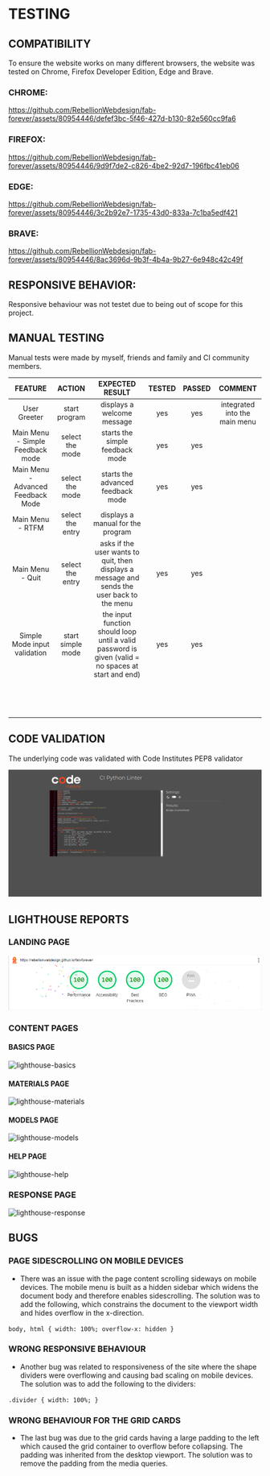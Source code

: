 # TESTING

## COMPATIBILITY

To ensure the website works on many different browsers, the website was tested on Chrome, Firefox Developer Edition, Edge and Brave.

### CHROME:

https://github.com/RebellionWebdesign/fab-forever/assets/80954446/defef3bc-5f46-427d-b130-82e560cc9fa6

### FIREFOX:

https://github.com/RebellionWebdesign/fab-forever/assets/80954446/9d9f7de2-c826-4be2-92d7-196fbc41eb06

### EDGE:

https://github.com/RebellionWebdesign/fab-forever/assets/80954446/3c2b92e7-1735-43d0-833a-7c1ba5edf421

### BRAVE:

https://github.com/RebellionWebdesign/fab-forever/assets/80954446/8ac3696d-9b3f-4b4a-9b27-6e948c42c49f

## RESPONSIVE BEHAVIOR:

Responsive behaviour was not testet due to being out of scope for this project.

## MANUAL TESTING

Manual tests were made by myself, friends and family and CI community members.

 

|             FEATURE              |               ACTION               |               EXPECTED RESULT               | TESTED | PASSED | COMMENT |
| :------------------------------: | :--------------------------------: | :-----------------------------------------: | :----: | :----: | :-----: |
|            User Greeter            |   start program   |                  displays a welcome message                  |  yes   |  yes   | integrated into the main menu |
|  Main Menu - Simple Feedback mode  |  select the mode  |               starts the simple feedback mode                |  yes   |  yes   |                               |
| Main Menu - Advanced Feedback Mode |  select the mode  |              starts the advanced feedback mode               |  yes   |  yes   |                               |
|          Main Menu - RTFM          | select the entry  |              displays a manual for the program               |        |        |                               |
|          Main Menu - Quit          | select the entry  | asks if the user wants to quit, then displays a message and sends the user back to the menu |  yes   |  yes   |                               |
|    Simple Mode input validation    | start simple mode | the input function should loop until a valid password is given (valid = no spaces at start and end) |  yes   |  yes   |                               |
|                                    |                   |                                                              |        |        |                               |
|                                    |                   |                                                              |        |        |                               |
|                                    |                   |                                                              |        |        |                               |
|                                    |                   |                                                              |        |        |                               |
|                                    |                   |                                                              |        |        |                               |
|                                    |                   |                                                              |        |        |                               |
|                                    |                   |                                                              |        |        |                               |
|                                    |                   |                                                              |        |        |                               |
|                                    |                   |                                                              |        |        |                               |
|                                    |                   |                                                              |        |        |                               |
|                                    |                   |                                                              |        |        |                               |
|                                    |                   |                                                              |        |        |                               |
|                                    |                   |                                                              |        |        |                               |
|                                    |                   |                                                              |        |        |         |

## CODE VALIDATION

The underlying code was validated with Code Institutes PEP8 validator

![PEP8 results](docs/testing-images/pp3-ci-pep8-validator-results.png)

## LIGHTHOUSE REPORTS

### LANDING PAGE
![nu homepage result](https://github.com/RebellionWebdesign/fab-forever/blob/main/assets/img/lighthouse-homepage.png)

### CONTENT PAGES

#### BASICS PAGE
![lighthouse-basics](https://github.com/RebellionWebdesign/fab-forever/assets/80954446/781ea6dd-33ed-49d9-b08b-6c5dec51a56c)

#### MATERIALS PAGE
![lighthouse-materials](https://github.com/RebellionWebdesign/fab-forever/assets/80954446/09508fdf-2b31-42cf-a293-cb27488a6548)

#### MODELS PAGE
![lighthouse-models](https://github.com/RebellionWebdesign/fab-forever/assets/80954446/5fe5825f-6613-4d00-8778-c500a327a421)

#### HELP PAGE
![lighthouse-help](https://github.com/RebellionWebdesign/fab-forever/assets/80954446/18b0071e-8246-4318-9fcf-2f2138ebda98)

### RESPONSE PAGE
![lighthouse-response](https://github.com/RebellionWebdesign/fab-forever/assets/80954446/b2ddf436-e790-4e0e-b8bf-05617f0b93e9)

## BUGS

### PAGE SIDESCROLLING ON MOBILE DEVICES

- There was an issue with the page content scrolling sideways on mobile devices. The mobile menu is built as a hidden sidebar
which widens the document body and therefore enables sidescrolling. The solution was to add the following, which constrains the document to the viewport width and hides overflow in the x-direction.

`body, html {
    width: 100%;
    overflow-x: hidden
}`



### WRONG RESPONSIVE BEHAVIOUR

- Another bug was related to responsiveness of the site where the shape dividers were overflowing and causing bad scaling on mobile devices.
The solution was to add the following to the dividers:

`.divider {
    width: 100%;
}`

### WRONG BEHAVIOUR FOR THE GRID CARDS

- The last bug was due to the grid cards having a large padding to the left which caused the grid container to overflow before collapsing.
The padding was inherited from the desktop viewport. The solution was to remove the padding from the media queries. 
